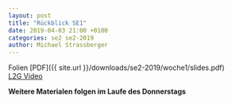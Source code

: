 ```yaml
---
layout: post
title: "Rückblick SE1"
date: 2019-04-03 21:00 +0100
categories: se2 se2-2019
author: Michael Strassberger
---
```


Folien [PDF]({{ site.url }}/downloads/se2-2019/woche1/slides.pdf)   
[L2G Video](https://lecture2go.uni-hamburg.de/l2go/-/get/v/24434)   

**Weitere Materialen folgen im Laufe des Donnerstags**